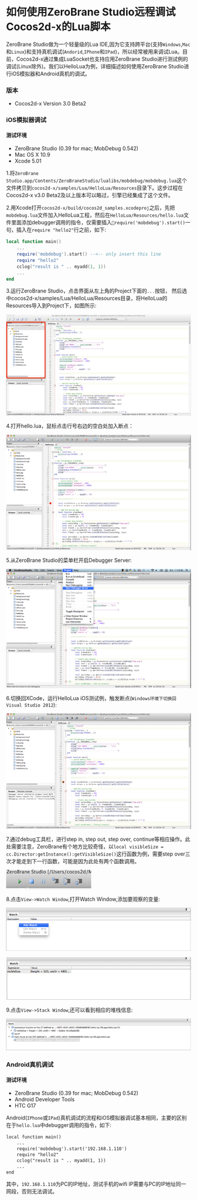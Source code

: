 如何使用ZeroBrane Studio远程调试Cocos2d-x的Lua脚本
===========================================
ZeroBrane Studio做为一个轻量级的Lua IDE,因为它支持跨平台(支持`Windows`,`Mac`和`Linux`)和支持真机调试(`Andorid`,`IPhone`和`IPad`)，所以经常被用来调试Lua。目前，Cocos2d-x通过集成LuaSocket也支持应用ZeroBrane Studio进行测试例的调试(Linux除外)。我们以HelloLua为例，详细描述如何使用ZeroBrane Studio进行iOS模拟器和Android真机的调试。
### 版本

* Cocos2d-x Version 3.0 Beta2

### iOS模拟器调试

#### 测试环境

* ZeroBrane Studio (0.39 for mac; MobDebug 0.542)
* Mac OS X 10.9
* Xcode 5.01

1.将`ZeroBrane Studio.app/Contents/ZeroBraneStudio/lualibs/mobdebug/mobdebug.lua`这个文件拷贝到`cocos2d-x/samples/Lua/HelloLua/Resources`目录下。这步过程在Cocos2d-x v3.0 Beta2及以上版本可以略过，引擎已经集成了这个文件。

2.用Xcode打开`cocos2d-x/build/cocos2d_samples.xcodeproj`之后，先把`mobdebug.lua`文件加入HelloLua工程，然后在`HelloLua/Resources/hello.lua`文件里面添加debugger调用的指令，仅需要插入`require('mobdebug').start()`一句，插入在`require "hello2"`行之前，如下:

```lua
local function main()
	...
	require('mobdebug').start() --<-- only insert this line
    require "hello2"
    cclog("result is " .. myadd(1, 1))
    ...
end    
```

3.运行ZeroBrane Studio，点击界面从左上角的Project下面的`...`按钮， 然后选中cocos2d-x/samples/Lua/HelloLua/Resources目录，将HelloLua的Resources导入到Project下，如图所示:

![importResource.png](res/importResource.png)

4.打开hello.lua，鼠标点击行号右边的空白处加入断点：

![insertBreakPoint.png](res/insertBreakPoint.png)

5.从ZeroBrane Studio的菜单栏开启Debugger Server:

![startDebuggerServer.png](res/startDebuggerServer.png)

6.切换回XCode，运行HelloLua iOS测试例，触发断点(`Windows环境下切换回Visual Studio 2012`):

![enterBreakPoint.png](res/enterBreakPoint.png)

7.通过debug工具栏，进行step in, step out, step over, continue等相应操作。此处需要注意，ZeroBrane有个地方比较奇怪，以`local visibleSize = cc.Director:getInstance():getVisibleSize()`这行函数为例，需要step over三次才能走到下一行函数，可能是因为此处有两个函数调用。

![debugBar.png](res/debugBar.png)

8.点击`View->Watch Window`,打开Watch Window,添加要观察的变量:

![watchWindow.png](res/watchWindow.png)

![watchValue.png](res/watchValue.png)

9.点击`View->Stack Window`,还可以看到相应的堆栈信息:

![stackInfo.png](res/stackInfo.png)

### Android真机调试

#### 测试环境

* ZeroBrane Studio (0.39 for mac; MobDebug 0.542)
* Android Developer Tools
* HTC G17

Android(`IPhone`或`IPad`)真机调试的流程和iOS模拟器调试基本相同，主要的区别在于`hello.lua`中debugger调用的指令，如下:

```
local function main()
	...
	require('mobdebug').start('192.168.1.110')
    require "hello2"
    cclog("result is " .. myadd(1, 1))
    ...
end
```

其中，`192.168.1.110`为PC的IP地址，测试手机的wifi IP需要与PC的IP地址同一网段，否则无法调试。


